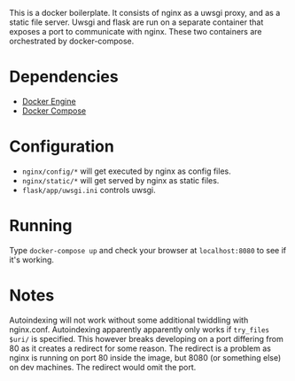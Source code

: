 This is a docker boilerplate. It consists of nginx as a uwsgi proxy, and as a static file server. Uwsgi and flask are run on a separate container that exposes a port to communicate with nginx. These two containers are orchestrated by docker-compose.

# Dependencies
* [Docker Engine](https://docs.docker.com/engine/installation/)
* [Docker Compose](https://docs.docker.com/compose/install/)

# Configuration
* `nginx/config/*` will get executed by nginx as config files.
* `nginx/static/*` will get served by nginx as static files.
* `flask/app/uwsgi.ini` controls uwsgi.

# Running
Type `docker-compose up` and check your browser at `localhost:8080` to see if it's working.

# Notes
Autoindexing will not work without some additional twiddling with nginx.conf. Autoindexing apparently apparently only works if `try_files $uri/` is specified. This however breaks developing on a port differing from 80 as it creates a redirect for some reason. The redirect is a problem as nginx is running on port 80 inside the image, but 8080 (or something else) on dev machines. The redirect would omit the port.
